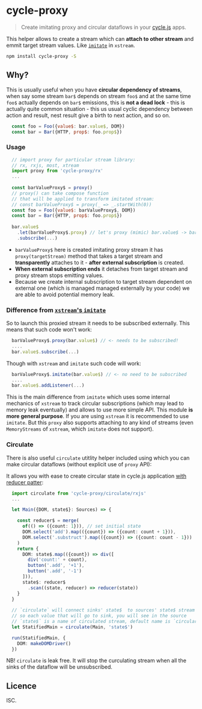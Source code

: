 # cycle-proxy

> Create imitating proxy and circular dataflows in your [cycle.js](http://cycle.js.org) apps.

This helper allows to create a stream which can **attach to other stream**
and emmit target stream values. Like [`imitate`](https://github.com/staltz/xstream#imitate) 
in `xstream`.

```bash
npm install cycle-proxy -S
```

## Why?

This is usually useful when you have **circular dependency of streams**, 
when say some stream `bar$` depends on stream `foo$` and at the same time
`foo$` actually depends on `bar$` emissions, this 
is **not a dead lock** - this is actually quite common situation - 
this us usual cyclic dependency between action and result, nest result 
give a birth to next action, and so on.

```js
  const foo = Foo({value$: bar.value$, DOM})
  const bar = Bar({HTTP, prop$: foo.prop$})
```

### Usage

```js
  // import proxy for particular stream library: 
  // rx, rxjs, most, xtream
  import proxy from 'cycle-proxy/rx'  
  ...
      
  const barValueProxy$ = proxy()
  // proxy() can take compose function 
  // that will be applied to transform imitated stream: 
  // const barValueProxy$ = proxy(_ => _.startWith(0))
  const foo = Foo({value$: barValueProxy$, DOM})
  const bar = Bar({HTTP, prop$: foo.prop$})
  
  bar.value$
    .let(barValueProxy$.proxy) // let's proxy (mimic) bar.value$ -> barValueProxy$ 
    .subscribe(...)    
```
- `barValueProxy$` here is created imitating proxy stream it has 
`proxy(targetStream)` method  that takes a target stream 
and **transparently** attaches to it - **after external subscription** is created. 
- **When external subscription ends** it detaches from target stream 
and proxy stream stops emitting values. 
- Because we create internal subscription to target stream dependent on external one (which is 
managed managed externally by your code) we are able to avoid potential memory leak.

###  Difference from [`xstream`'s `imitate`](https://github.com/staltz/xstream#imitate) 

So to launch this proxied stream it needs to be subscribed externally. 
This means that such code won't work:
```js
  barValueProxy$.proxy(bar.value$) // <- needs to be subscribed!
  ....
  bar.value$.subscribe(...)
```
Though with `xstream` and `imitate` such code will work:
```js  
  barValueProxy$.imitate(bar.value$) // <- no need to be subscribed
  ....
  bar.value$.addListener(...)
```

This is the main difference from `imitate` which uses some internal 
mechanics of `xstream` to track circular subscriptions
(which may lead to memory leak eventually) and allows to use more simple API. 
This module **is more general purpose**.
If you are using `xstream` it is recommended to use `imitate`. But 
this `proxy` also supports attaching to any kind of streams 
(even `MemoryStreams` of `xstream`, which `imitate` does not support).

### Circulate

There is also useful `circulate` utitlity helper included 
using which you can make circular dataflows (without explicit use of `proxy` API):

It allows you with ease to create circular state 
in cycle.js application [with reducer patter](http://staltz.com/reducer-pattern-in-cyclejs.html):

```ts  
  import circulate from 'cycle-proxy/circulate/rxjs'  
  ...  

  let Main({DOM, state$}: Sources) => {

    const reducer$ = merge(
      of(() => ({count: 1})), // set initial state
      DOM.select('add').map(({count}) => ({count: count + 1})),
      DOM.select('.substruct').map(({count}) => ({count: count - 1}))
    )
    return {
      DOM: state$.map(({count}) => div([
        div('count:' + count),
        button('.add', '+1'),
        button('.add', '-1')
      ])),
      state$: reducer$
        .scan((state, reducer) => reducer(state))
    }
  }  
  
  // `circulate` will connect sinks' state$  to sources' state$ stream
  // so each value that will go to sink, you will see in the source
  // `state$` is a name of circulated stream, default name is `circular$`  
  let StatifiedMain = circulate(Main, 'state$')

  run(StatifiedMain, {
    DOM: makeDOMDriver()
  })
```

NB! `circulate` is leak free. It will stop the curculating stream 
when all the sinks of the dataflow will be unsubscribed.

## Licence
ISC.